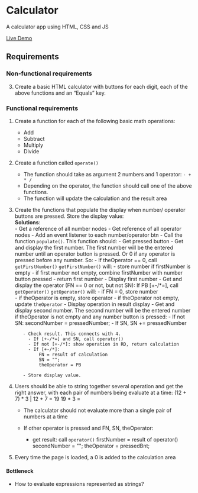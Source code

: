 
# Calculator

A calculator app using HTML, CSS and JS

[Live Demo]()

## Requirements

### Non-functional requirements

3. Create a basic HTML calculator with buttons for each digit, each of 
   the above functions and an “Equals” key.


### Functional requirements

1. Create a function for each of the following basic math operations:
    - Add
    - Subtract
    - Multiply
    - Divide
2.  Create a function called `operate()`
    - The function should take as argument 2 numbers and 1 operator: `- + * / `
    - Depending on the operator, the function should call one of the 
      above functions.
    - The function will update the calculation and the result area   

3. Create the functions that populate the display when number/ 
   operator buttons are pressed. Store the display value:   
    **Solutions**:  
        - Get a reference of all number nodes
        - Get reference of all operator nodes
        - Add an event listener to each number/operator btn 
        - Call the function `populate()`. This function should:
          - Get pressed button
          - Get and display the first number. The first number will be 
            the entered number until an operator button is pressed. Or 0 if
            any operator is pressed before any number. So:
          - If theOperator == 0, call `getFirstNumber()` 
              `getFirstNumber()` will:
              - store number if firstNumber is empty 
              - if first number not empty, combine firstNumber with number button pressed
              - return first number
          - Display first number
          - Get and display the operator (FN == 0 or not, but not SN):
            If PB [+-/*=], call `getOperator()`
              `getOperator()` will:
            - if FN = 0, store number   
            - if theOperator is empty, store operator
            - if theOperator not empty, update `theOperator`
          - Display operation in result display 
          - Get and display second number. The second number will be the entered number
          if theOperator is not empty and any number button is pressed: 
            - If not SN: secondNumber = pressedNumber;
            - If SN, SN += pressedNumber
          
          - Check result. This connects with 4.
            - If [+-/*=] and SN, call operator()
            - If not [+-/*]: show operation in RD, return calculation
            - If [+-/*]: 
                FN = result of calculation
                SN = "";
                theOperator = PB  
             
          - Store display value.
4. Users should be able to string together several operation 
    and get the right answer, with each pair of numbers being 
    evaluate at a time:
       (12 + 7) * 3 | 12 + 7 = 19
                    19 * 3 =    
    - The calculator should not evaluate more than a single
        pair of numbers at a time

    - If other operator is pressed and FN, SN, theOperator:
      - get result: call `operator()`
        firstNumber = result of operator()
        secondNumber = "";
        theOperator = pressedBnt; 
            

4. Every time the page is loaded, a 0 is added to the calculation area


#### Bottleneck

- How to evaluate expressions represented as strings?

                  


